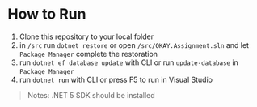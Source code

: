 # How to Run
1. Clone this repository to your local folder
2. in `/src` run `dotnet restore` or open `/src/OKAY.Assignment.sln` and let `Package Manager` complete the restoration
3. run `dotnet ef database update` with CLI or run `update-database` in `Package Manager`
4. run `dotnet run` with CLI or press F5 to run in Visual Studio

> Notes: .NET 5 SDK should be installed